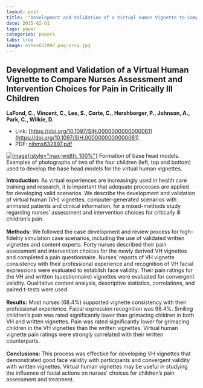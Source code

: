 ```yaml
---
layout: post
title: '"Development and Validation of a Virtual Human Vignette to Compare Nurses Assessment and Intervention Choices for Pain in Critically Ill Children"'
date: 2015-02-01
tags: paper
categories: papers
tabs: true
image: nihms632897.png-srcw.jpg
---
```


## Development and Validation of a Virtual Human Vignette to Compare Nurses Assessment and Intervention Choices for Pain in Critically Ill Children
**LaFond, C., Vincent, C., Lee, S., Corte, C., Hershberger, P., Johnson, A., Park, C., Wilkie, D.**
- Link: [https://doi.org/10.1097/SIH.0000000000000061](https://doi.org/10.1097/SIH.0000000000000061)
- PDF: [nihms632897.pdf](/documents/nihms632897.pdf)


[![image](https://www.evl.uic.edu/output/originals/nihms632897.png-srcw.jpg){:style="max-width: 100%"}](https://www.evl.uic.edu/output/originals/nihms632897.png-srcw.jpg)
Formation of base head models. Examples of photographs of two of the four children (left, top and bottom) used to develop the base head models for the virtual human vignettes.

<strong>Introduction:</strong> As virtual experiences are increasingly used in health care training and research, it is important that adequate processes are applied for developing valid scenarios. We describe the development and validation of virtual human (VH) vignettes, computer-generated scenarios with animated patients and clinical information, for a mixed-methods study regarding nurses&rsquo; assessment and intervention choices for critically ill children&rsquo;s pain.<br><br>
<strong>Methods:</strong> We followed the case development and review process for high-fidelity simulation case scenarios, including the use of validated written vignettes and content experts. Forty nurses described their pain assessment and intervention choices for the newly derived VH vignettes and completed a pain questionnaire. Nurses&rsquo; reports of VH vignette consistency with their professional experience and recognition of VH facial expressions were evaluated to establish face validity. Their pain ratings for the VH and written (questionnaire) vignettes were evaluated for convergent validity. Qualitative content analysis, descriptive statistics, correlations, and paired t-tests were used.<br><br>
<strong>Results:</strong> Most nurses (68.4%) supported vignette consistency with their professional experience. Facial expression recognition was 98.4%. Smiling children&rsquo;s pain was rated significantly lower than grimacing children in both VH and written vignettes. Pain was rated significantly lower for grimacing children in the VH vignettes than the written vignettes. Virtual human vignette pain ratings were strongly correlated with their written counterparts.<br><br>
<strong>Conclusions:</strong> This process was effective for developing VH vignettes that demonstrated good face validity with participants and convergent validity with written vignettes. Virtual human vignettes may be useful in studying the influence of facial actions on nurses' choices for children&rsquo;s pain assessment and treatment.